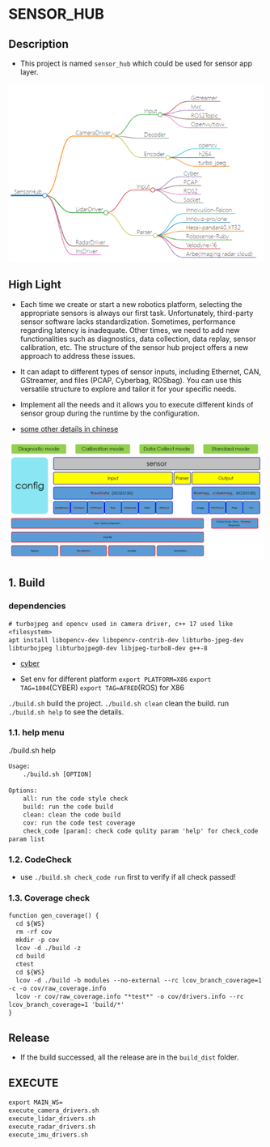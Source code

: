 # SENSOR_HUB

## Description

* This project is named `sensor_hub` which could be used for sensor app layer.

![sensorhub](docs/mindmap.png)

## High Light
* Each time we create or start a new robotics platform, selecting the appropriate sensors is always our first task. Unfortunately, third-party sensor software lacks standardization. Sometimes, performance regarding latency is inadequate. Other times, we need to add new functionalities such as diagnostics, data collection, data replay, sensor calibration, etc. The structure of the sensor hub project offers a new approach to address these issues.

* It can adapt to different types of sensor inputs, including Ethernet, CAN, GStreamer, and files (PCAP, Cyberbag, ROSbag). You can use this versatile structure to explore and tailor it for your specific needs.

* Implement all the needs and it allows you to execute different kinds of sensor group during the runtime by the configuration.

* [some other details in chinese](docs/docs_zh.pdf)

![architecture](docs/arch.png)

## 1. Build

### dependencies

``` shell
# turbojpeg and opencv used in camera driver, c++ 17 used like <filesystem>
apt install libopencv-dev libopencv-contrib-dev libturbo-jpeg-dev libturbojpeg libturbojpeg0-dev libjpeg-turbo8-dev g++-8
```

* [cyber](https://github.com/FengD/apollo_cyber)


* Set env for different platform
`export PLATFORM=X86`  `export TAG=1804`(CYBER)  `export TAG=AFRED`(ROS) for X86

`./build.sh` build the project.
`./build.sh clean` clean the build.
run `./build.sh help` to see the details.

### 1.1. help menu
./build.sh help

```
Usage:
    ./build.sh [OPTION]

Options:
    all: run the code style check
    build: run the code build
    clean: clean the code build
    cov: run the code test coverage
    check_code [param]: check code qulity param 'help' for check_code param list
```


### 1.2. CodeCheck
* use `./build.sh check_code run` first to verify if all check passed!

### 1.3. Coverage check
``` shell
function gen_coverage() {
  cd ${WS}
  rm -rf cov
  mkdir -p cov
  lcov -d ./build -z
  cd build
  ctest
  cd ${WS}
  lcov -d ./build -b modules --no-external --rc lcov_branch_coverage=1  -c -o cov/raw_coverage.info
  lcov -r cov/raw_coverage.info "*test*" -o cov/drivers.info --rc lcov_branch_coverage=1 'build/*'
}
```

## Release
* If the build successed, all the release are in the `build_dist` folder.

## EXECUTE

``` shell
export MAIN_WS=
execute_camera_drivers.sh
execute_lidar_drivers.sh
execute_radar_drivers.sh
execute_imu_drivers.sh

```

